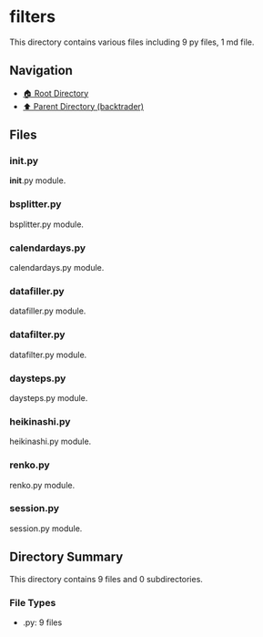 # filters

This directory contains various files including 9 py files, 1 md file.

## Navigation

* [🏠 Root Directory](/backtrader/filters/../backtrader/filters/..README.md)
* [⬆️ Parent Directory (backtrader)](../README.md)

## Files

### __init__.py

__init__.py module.

### bsplitter.py

bsplitter.py module.

### calendardays.py

calendardays.py module.

### datafiller.py

datafiller.py module.

### datafilter.py

datafilter.py module.

### daysteps.py

daysteps.py module.

### heikinashi.py

heikinashi.py module.

### renko.py

renko.py module.

### session.py

session.py module.

## Directory Summary

This directory contains 9 files and 0 subdirectories.

### File Types

* .py: 9 files
